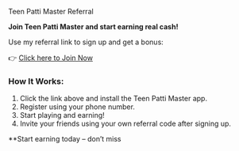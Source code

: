 Teen Patti Master Referral

**Join Teen Patti Master and start earning real cash!**

Use my referral link to sign up and get a bonus:

👉 [Click here to Join Now](https://www.earntp.com/m/zi1t6g)

### How It Works:
1. Click the link above and install the Teen Patti Master app.
2. Register using your phone number.
3. Start playing and earning!
4. Invite your friends using your own referral code after signing up.

**Start earning today – don’t miss 
